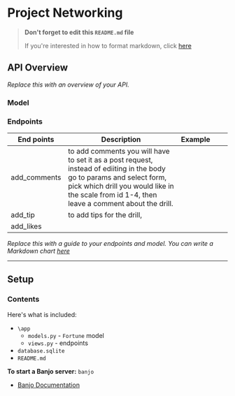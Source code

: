 # Project Networking


> **Don't forget to edit this `README.md` file**
>
> If you're interested in how to format markdown, click [here](https://www.markdownguide.org/basic-syntax/#images-1)

## API Overview
*Replace this with an overview of your API.*

### Model

### Endpoints
| End points  | Description  |  Example |   |   |
|---|---|---|---|---|
|  add_comments | to add comments you will have to set it as a post request, instead of ediiting in the body go to params and select form, pick which drill you would like in the scale from id 1-4, then leave a comment about the drill.  |  |   |   |
|   add_tip|  to add tips for the drill,  |   |   |   |
| add_likes |   |   |   |   |

*Replace this with a guide to your endpoints and model. You can write a Markdown chart [here](https://www.tablesgenerator.com/markdown_tables)*

---

## Setup

### Contents

Here's what is included:
- `\app`
    - `models.py` - `Fortune` model
    - `views.py` - endpoints
- `database.sqlite`  
- `README.md` 

**To start a Banjo server:** `banjo` 
- [Banjo Documentation](https://the-isf-academy.github.io/banjo_docs/)



